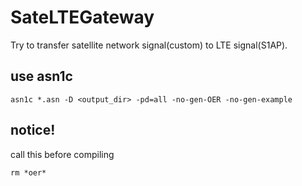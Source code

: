 # SateLTEGateway
Try to transfer satellite network signal(custom) to LTE signal(S1AP).
## use asn1c
```
asn1c *.asn -D <output_dir> -pd=all -no-gen-OER -no-gen-example
```
## notice!
call this before compiling
```
rm *oer*
```
